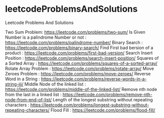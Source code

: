 # leetcodeProblemsAndSolutions
Leetcode Problems And Solutions

Two Sum Problem:   https://leetcode.com/problems/two-sum/
Is Given Number is a palindrome Number or not : https://leetcode.com/problems/palindrome-number/
Binary Search : https://leetcode.com/problems/binary-search/
Find First bad bersion of a product : https://leetcode.com/problems/first-bad-version/
Search Insert Position : https://leetcode.com/problems/search-insert-position/
Squares of a Sorted Array : https://leetcode.com/problems/squares-of-a-sorted-array/
Rotate Array Problem : https://leetcode.com/problems/rotate-array/
Move Zeroes Problem : https://leetcode.com/problems/move-zeroes/
Reverse Word in a String : https://leetcode.com/problems/reverse-words-in-a-string-iii/
Middle Node of the linked list : https://leetcode.com/problems/middle-of-the-linked-list/
Remove nth node from the last in a linked list : https://leetcode.com/problems/remove-nth-node-from-end-of-list/
Length of the longest substring without repeating characters : https://leetcode.com/problems/longest-substring-without-repeating-characters/
Flood Fill : https://leetcode.com/problems/flood-fill/
